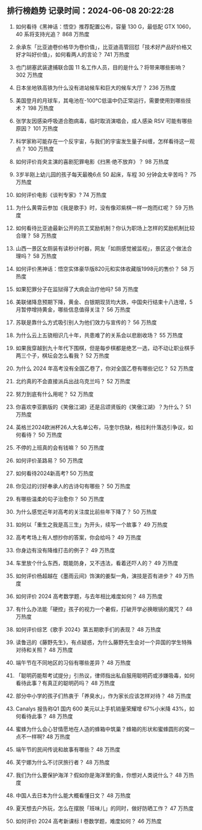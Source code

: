 
## 排行榜趋势 记录时间：2024-06-08 20:22:28
  
  1. 如何看待《黑神话：悟空》推荐配置公布，容量 130 G，最低配 GTX 1060，40 系将支持光追？ 868 万热度
    
  2. 余承东「比亚迪卷价格华为卷价值」，比亚迪高管回怼「技术好产品好价格又好才叫好价值」，如何看两人的言论？ 741 万热度
    
  3. 也门胡塞武装逮捕联合国 11 名工作人员，目的是什么？将带来哪些影响？ 302 万热度
    
  4. 日本坐地铁高铁为什么没有进站候车和巨大的候车大厅？ 236 万热度
    
  5. 美国登月的月球车，其电池在-100℃低温中仍正常运行，需要使用到哪些技术？ 198 万热度
    
  6. 张学友因感染呼吸道合胞病毒，临时取消演唱会，成人感染 RSV 可能有哪些原因？ 101 万热度
    
  7. 科学家称可能存在一个反宇宙，与我们的宇宙发生量子纠缠，怎样看待这一观点？ 100 万热度
    
  8. 如何评价肖央主演的喜剧犯罪电影《扫黑·绝不放弃》？ 98 万热度
    
  9. 3岁半刚上幼儿园的孩子每天最晚6点 50 起床，车程 30 分钟会太辛苦吗？ 75 万热度
    
  10. 如何评价电影《谈判专家》? 74 万热度
    
  11. 为什么黄霄云参加《我是歌手》时，没有像邓紫棋一样一炮而红呢？ 59 万热度
    
  12. 如何看待比亚迪最新公开的员工奖励机制？你认为职场上怎样的奖励机制比较合理？ 58 万热度
    
  13. 山西一景区女厕装有读秒计时器，网友「如厕感觉被监视」，景区这个做法合理吗？ 58 万热度
    
  14. 如何评价黑神话：悟空实体豪华版820元和实体收藏版1998元的售价？ 58 万热度
    
  15. 如果犯罪分子在监狱得了大病会治疗他吗? 58 万热度
    
  16. 美联储降息预期下降，黄金、白银期现货均大跌，中国央行结束十八连增，5月暂停增持黄金，哪些信息值得关注？ 56 万热度
    
  17. 苏联是靠什么方式吸引别人为他们效力与宣传的？ 56 万热度
    
  18. 为什么云上五骁相识几十年，共患难了的关系会以悲剧收场？ 55 万热度
    
  19. 如果我穿越到九十年代下围棋，但是每步棋都是绝艺一选，动不动让职业棋手两三个子，棋坛会怎么看我？ 52 万热度
    
  20. 为什么 2024 年高考没有全国乙卷了，你对全国乙卷有哪些记忆？ 52 万热度
    
  21. 北约真的不会直接派兵出战乌克兰吗？ 52 万热度
    
  22. 努力到底有什么用呢？ 52 万热度
    
  23. 你喜欢李亚鹏版的《笑傲江湖》还是吕颂贤版的《笑傲江湖》？为什么？ 51 万热度
    
  24. 英格兰2024欧洲杯26人大名单公布，马奎尔伤缺，格拉利什落选引争议，如何看待？ 50 万热度
    
  25. 不停的上班真的会有钱嘛？ 50 万热度
    
  26. 如何评价圣路易？ 50 万热度
    
  27. 如何看待2024新高考? 50 万热度
    
  28. 你见过的讨好奉承人的古诗句有哪些？ 50 万热度
    
  29. 有哪些温柔的句子治愈你？ 50 万热度
    
  30. 为什么感觉近年对高考的关注度比前些年下降了？ 50 万热度
    
  31. 如何以「重生之我是高三生」为开头，续写一个故事？ 49 万热度
    
  32. 高考考场上有人想抄你的答案，你会给吗？ 49 万热度
    
  33. 你身边有没有降维打击的例子？ 49 万热度
    
  34. 车里放个什么东西，既能防身，又不违法，看着还吓人的？ 49 万热度
    
  35. 如何评价杨超越在《墨雨云间》饰演的姜梨一角，演技是否有进步？ 49 万热度
    
  36. 如何评价 2024 高考数学题，与去年相比难度如何？ 48 万热度
    
  37. 有什么办法能「硬控」孩子的视力一个暑假，打破开学必换眼镜的魔咒？ 48 万热度
    
  38. 如何评价综艺《歌手 2024》第五期歌手们的表现？ 48 万热度
    
  39. 读鲁迅的《藤野先生》，有点疑惑，为什么藤野先生会对一个异国的学生特殊对待和关照？ 48 万热度
    
  40. 端午节在不同地区的习俗有哪些差异？ 48 万热度
    
  41. 「聪明药能帮考试提分」引热议，律师指出私自服用聪明药或涉嫌吸毒，如何看待此事？有真正的聪明药吗？ 48 万热度
    
  42. 部分中小学的孩子们热衷于「养臭水」，作为家长应该怎样对待？ 48 万热度
    
  43. Canalys 报告称Q1 国内 600 美元以上手机销量荣耀增 67%小米降 43%，如何看待此事？ 48 万热度
    
  44. 蜜蜂为什么会心甘情愿地在人造的蜂箱中筑巢？蜂箱的形状和蜜蜂圆形的窝一点不一样啊? 48 万热度
    
  45. 端午节的民间传说和故事有哪些？ 48 万热度
    
  46. 芙宁娜为什么不讨厌旅行者？ 48 万热度
    
  47. 我们为什么要保护海洋？假如你是海洋里的鱼，你想对人类说什么？ 48 万热度
    
  48. 中国人去日本为什么能大概看懂日文？ 48 万热度
    
  49. 夏天想去户外玩，怎么在摆脱「班味儿」的同时，做好防晒工作？ 47 万热度
    
  50. 如何评价 2024 高考新课标 I 卷数学题，难度如何？ 46 万热度
    